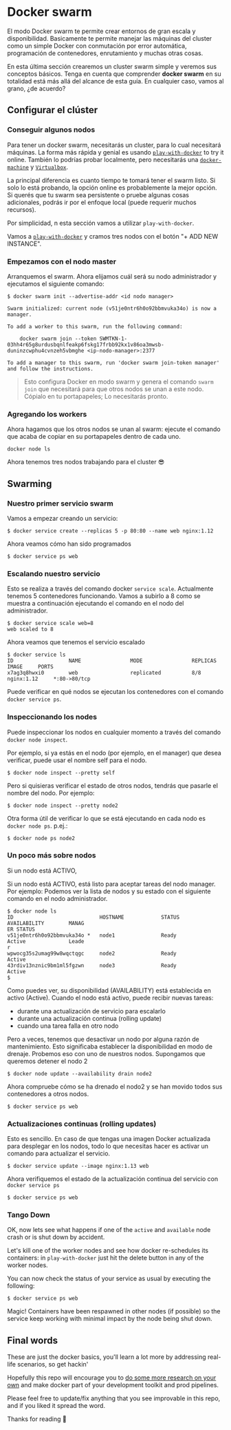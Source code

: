 # Docker swarm

El modo Docker swarm te permite crear entornos de gran escala y disponibilidad. Basicamente te permite manejar las máquinas del cluster como un simple Docker 
con conmutación por error automática, programación de contenedores, enrutamiento y muchas otras cosas.

En esta última sección crearemos un cluster swarm simple y veremos sus conceptos básicos. Tenga en cuenta que comprender **docker swarm** en su totalidad está más allá del alcance de esta guía. En cualquier caso, vamos al grano, ¿de acuerdo?


## Configurar el clúster

### Conseguir algunos nodos

Para tener un docker swarm, necesitarás un cluster, para lo cual necesitará máquinas. La forma más rápida y genial es usando [`play-with-docker`](http://play-with-docker.com/) to try it online. 
También lo podrías probar localmente, pero necesitarás una [`docker-machine`](https://docs.docker.com/machine/) y [`Virtualbox`](https://www.virtualbox.org/).

La principal diferencia es cuanto tiempo te tomará tener el swarm listo. Si solo lo está probando, la opción online es probablemente la mejor opción. Si querés que tu swarm sea persistente o pruebe algunas cosas adicionales, podrás ir por el enfoque local (puede requerir muchos recursos).

Por simplicidad,  n esta sección vamos a utilizar `play-with-docker`.


Vamos a [`play-with-docker`](http://play-with-docker.com/) y cramos tres nodos con el botón "+ ADD NEW INSTANCE".


### Empezamos con el nodo master

Arranquemos el swarm. Ahora elijamos cuál será su nodo administrador y ejecutamos el siguiente comando:

```
$ docker swarm init --advertise-addr <id nodo manager>

Swarm initialized: current node (v51je0ntr6h0o92bbmvuka34o) is now a manager.

To add a worker to this swarm, run the following command:

    docker swarm join --token SWMTKN-1-03hh4r65g8urdusbqnlfeakp6fskg17frbb92kx1v86oa3mwsb-duninzcwphu4cvnzeh5vbmghe <ip-nodo-manager>:2377

To add a manager to this swarm, run 'docker swarm join-token manager' and follow the instructions.
```

> Esto configura Docker en modo swarm y genera el comando `swarm join` que necesitará para que otros nodos se unan a este nodo. Cópialo en tu portapapeles; Lo necesitarás pronto.

### Agregando los workers

Ahora hagamos que los otros nodos se unan al swarm: ejecute el comando que acaba de copiar en su portapapeles dentro de cada uno. 


```
docker node ls
```

Ahora tenemos tres nodos trabajando para el cluster 😎

## Swarming

### Nuestro primer servicio swarm

Vamos a empezar creando un servicio:

```
$ docker service create --replicas 5 -p 80:80 --name web nginx:1.12
```

Ahora veamos cómo han sido programados

```
$ docker service ps web
```

### Escalando nuestro servicio


Esto se realiza a través del comando docker `service scale`. Actualmente tenemos 5 contenedores funcionando. Vamos a subirlo a 8 como se muestra a continuación ejecutando el comando en el nodo del administrador.

```
$ docker service scale web=8
web scaled to 8
```

Ahora veamos que tenemos el servicio escalado
```
$ docker service ls
ID                  NAME                MODE                REPLICAS            IMAGE     PORTS
x7ag3q8hwxi0        web                 replicated          8/8                 nginx:1.12     *:80->80/tcp
```

Puede verificar en qué nodos se ejecutan los contenedores con el comando `docker service ps`.


### Inspeccionando los nodes


Puede inspeccionar los nodos en cualquier momento a través del comando `docker node inspect`.

Por ejemplo, si ya estás en el nodo (por ejemplo, en el manager) que desea verificar, puede usar el nombre self para el nodo.

```
$ docker node inspect --pretty self
```

Pero si quisieras verificar el estado de otros nodos, tendrás que pasarle el nombre del nodo. Por ejemplo:
```
$ docker node inspect --pretty node2
```

Otra forma útil de verificar lo que se está ejecutando en cada nodo es `docker node ps`. p.ej.:

```
$ docker node ps node2
```

### Un poco más sobre nodos

Si un nodo está ACTIVO,

Si un nodo está ACTIVO, está listo para aceptar tareas del nodo manager. Por ejemplo: Podemos ver la lista de nodos y su estado con el siguiente comando en el nodo administrador.

```
$ docker node ls
ID                            HOSTNAME            STATUS              AVAILABILITY        MANAG
ER STATUS
v51je0ntr6h0o92bbmvuka34o *   node1               Ready               Active              Leade
r
wpwocg35s2umag99w8wqctqgc     node2               Ready               Active
43rdiv13nznic9bm1ml5fgzwn     node3               Ready                Active
$
```


Como puedes ver, su disponibilidad (AVAILABILITY) está establecida en activo (Active). Cuando el nodo está activo, puede recibir nuevas tareas:

* durante una actualización de servicio para escalarlo
* durante una actualización continua (rolling update)
* cuando una tarea falla en otro nodo


Pero a veces, tenemos que desactivar un nodo por alguna razón de mantenimiento. Esto significaba establecer la disponibilidad en modo de drenaje. Probemos eso con uno de nuestros nodos.
Supongamos que queremos detener el nodo 2


```
$ docker node update --availability drain node2
```

Ahora compruebe cómo se ha drenado el nodo2 y se han movido todos sus contenedores a otros nodos.

```
$ docker service ps web
```


### Actualizaciones continuas (rolling updates)

Esto es sencillo. En caso de que tengas una imagen Docker actualizada para desplegar en los nodos, todo lo que necesitas hacer es activar un comando para actualizar el servicio.


```
$ docker service update --image nginx:1.13 web
```

Ahora verifiquemos el estado de la actualización continua del servicio con `docker service ps`

```
$ docker service ps web
```

### Tango Down 

OK, now lets see what happens if one of the `active` and `available` node crash or is shut down by accident.

Let's kill one of the worker nodes and see how docker re-schedules its containers: in `play-with-docker` just hit the delete button in any of the worker nodes. 

You can now check the status of your service as usual by executing the following:

```
$ docker service ps web
``` 

Magic! Containers have been respawned in other nodes (if possible) so the service keep working with minimal impact by the node being shut down. 



## Final words

These are just the docker basics, you'll learn a lot more by addressing real-life scenarios, so get hackin'

Hopefully this repo will encourage you to [do some more research on your own](https://docs.docker.com) and make docker part of your development toolkit and prod pipelines.

Please feel free to update/fix anything that you see improvable in this repo, and if you liked it spread the word.

Thanks for reading 🙇
